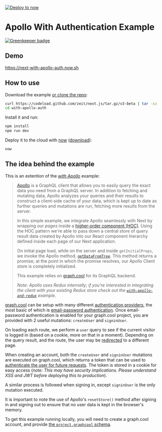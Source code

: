 [![Deploy to now](https://deploy.now.sh/static/button.svg)](https://deploy.now.sh/?repo=https://github.com/zeit/next.js/tree/master/examples/with-apollo-auth)
# Apollo With Authentication Example

[![Greenkeeper badge](https://badges.greenkeeper.io/sethbergman/NextApollo.svg)](https://greenkeeper.io/)

## Demo

https://next-with-apollo-auth.now.sh

## How to use

Download the example [or clone the repo](https://github.com/zeit/next.js):

```bash
curl https://codeload.github.com/zeit/next.js/tar.gz/v3-beta | tar -xz --strip=2 next.js-3-beta/examples/with-apollo-auth
cd with-apollo-auth
```

Install it and run:

```bash
npm install
npm run dev
```

Deploy it to the cloud with [now](https://zeit.co/now) ([download](https://zeit.co/download)):

```bash
now
```

## The idea behind the example

This is an extention of the _[with Apollo](https://github.com/zeit/next.js/tree/master/examples/with-apollo#the-idea-behind-the-example)_ example:

> [Apollo](http://dev.apollodata.com) is a GraphQL client that allows you to easily query the exact data you need from a GraphQL server. In addition to fetching and mutating data, Apollo analyzes your queries and their results to construct a client-side cache of your data, which is kept up to date as further queries and mutations are run, fetching more results from the server.
> 
> In this simple example, we integrate Apollo seamlessly with Next by wrapping our *pages* inside a [higher-order component (HOC)](https://facebook.github.io/react/docs/higher-order-components.html). Using the HOC pattern we're able to pass down a central store of query result data created by Apollo into our React component hierarchy defined inside each page of our Next application.
> 
> On initial page load, while on the server and inside `getInitialProps`, we invoke the Apollo method,  [`getDataFromTree`](http://dev.apollodata.com/react/server-side-rendering.html#getDataFromTree). This method returns a promise; at the point in which the promise resolves, our Apollo Client store is completely initialized.
> 
> This example relies on [graph.cool](https://www.graph.cool) for its GraphQL backend.
> 
> *Note: Apollo uses Redux internally; if you're interested in integrating the client with your existing Redux store check out the [`with-apollo-and-redux`](https://github.com/zeit/next.js/tree/master/examples/with-apollo-and-redux) example.*

[graph.cool](https://www.graph.cool) can be setup with many different
[authentication providers](https://www.graph.cool/docs/reference/integrations/overview-seimeish6e/#authentication-providers), the most basic of which is [email-password authentication](https://www.graph.cool/docs/reference/simple-api/user-authentication-eixu9osueb/#email-and-password). Once email-password authentication is enabled for your graph.cool project, you are provided with 2 useful mutations: `createUser` and `signinUser`.

On loading each route, we perform a `user` query to see if the current visitor is logged in (based on a cookie, more on that in a moment). Depending on the query result, and the route, the user may be [redirected](https://github.com/zeit/next.js/blob/master/examples/with-apollo-auth/lib/redirect.js) to a different page.

When creating an account, both the `createUser` and `signinUser` mutations are executed on graph.cool, which returns a token that can be used to [authenticate the user for future requests](https://www.graph.cool/docs/reference/auth/authentication-tokens-eip7ahqu5o/). The token is stored in a cookie for easy access (_note: This may have security implications. Please understand XSS and JWT before deploying this to production_).

A similar process is followed when signing in, except `signinUser` is the only mutation executed.

It is important to note the use of Apollo's `resetStore()` method after signing in and signing out to ensure that no user data is kept in the browser's memory.

To get this example running locally, you will need to create a graph.cool
account, and provide [the `project.graphcool` schema](https://github.com/zeit/next.js/blob/master/examples/with-apollo-auth/project.graphcool).
